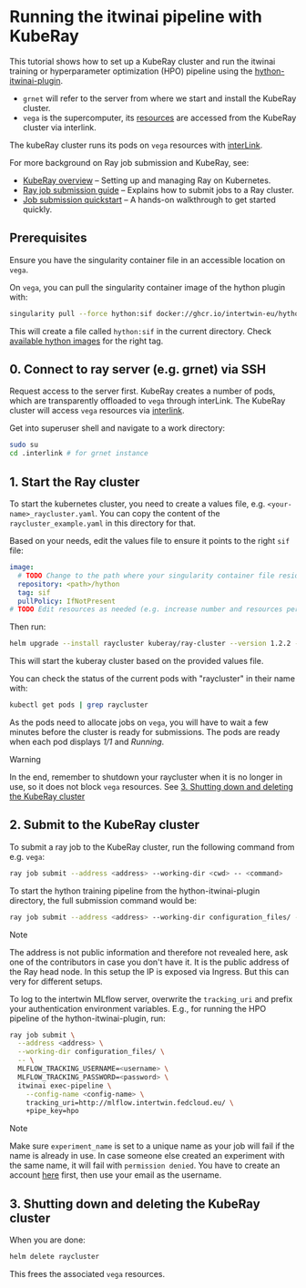 # Running the itwinai pipeline with KubeRay

This tutorial shows how to set up a KubeRay cluster and run the itwinai training or hyperparameter
optimization (HPO) pipeline using the [hython-itwinai-plugin](https://github.com/interTwin-eu/hython-itwinai-plugin).

- `grnet` will refer to the server from where we start and install the KubeRay cluster.
- `vega` is the supercomputer, its [resources](https://doc.vega.izum.si/general-spec/) are
  accessed from the KubeRay cluster via interlink.

The kubeRay cluster runs its pods on `vega` resources with [interLink](https://github.com/interTwin-eu/interLink).

For more background on Ray job submission and KubeRay, see:

- [KubeRay overview](https://docs.ray.io/en/latest/cluster/kubernetes/index.html) – Setting up and managing Ray on
  Kubernetes.
- [Ray job submission guide](https://docs.ray.io/en/latest/cluster/running-applications/job-submission/index.html) –
  Explains how to submit jobs to a Ray cluster.
- [Job submission quickstart](
    https://docs.ray.io/en/latest/cluster/running-applications/job-submission/quickstart.html
  ) – A hands-on walkthrough to get started quickly.

## Prerequisites

Ensure you have the singularity container file in an accessible location on `vega`.

On `vega`, you can pull the singularity container image of the hython plugin with:

```bash
singularity pull --force hython:sif docker://ghcr.io/intertwin-eu/hython-itwinai-plugin:<tag>
```

This will create a file called `hython:sif` in the current directory.
Check
[available hython images](https://github.com/interTwin-eu/hython-itwinai-plugin/pkgs/container/hython-itwinai-plugin)
for the right tag.

## 0. Connect to ray server (e.g. grnet) via SSH

Request access to the server first.
KubeRay creates a number of pods, which are transparently offloaded to `vega` through interLink.
The KubeRay cluster will access `vega` resources via [interlink](https://github.com/intertwin-eu/interlink).

Get into superuser shell and navigate to a work directory:

```bash
sudo su
cd .interlink # for grnet instance
```

## 1. Start the Ray cluster

To start the kubernetes cluster, you need to create a values file, e.g. `<your-name>_raycluster.yaml`.
You can copy the content of the `raycluster_example.yaml` in this directory for that.

Based on your needs, edit the values file to ensure it points to the right `sif` file:

```yaml
image:
  # TODO Change to the path where your singularity container file resides. (example is for file named hython:sif)
  repository: <path>/hython
  tag: sif
  pullPolicy: IfNotPresent
# TODO Edit resources as needed (e.g. increase number and resources per head/worker pod)
```

Then run:

```bash
helm upgrade --install raycluster kuberay/ray-cluster --version 1.2.2 --values <your-name>_raycluster.yaml
```

This will start the kuberay cluster based on the provided values file.

You can check the status of the current pods with "raycluster" in their name with:

```bash
kubectl get pods | grep raycluster
```

As the pods need to allocate jobs on `vega`, you will have to wait a few minutes before the cluster is ready for
submissions.
The pods are ready when each pod displays _1/1_ and _Running_.

> [!WARNING]
> In the end, remember to shutdown your raycluster when it is no longer in use, so it does not block `vega` resources.
> See [3. Shutting down and deleting the KubeRay cluster](3-shutting-down-and-deleting-the-kuberay-cluster)

## 2. Submit to the KubeRay cluster

To submit a ray job to the KubeRay cluster, run the following command from e.g. `vega`:

```bash
ray job submit --address <address> --working-dir <cwd> -- <command>
```

To start the hython training pipeline from the hython-itwinai-plugin directory, the full submission command would be:

```bash
ray job submit --address <address> --working-dir configuration_files/ -- itwinai exec-pipeline --config-name vega_training +pipe_key=training
```

> [!NOTE]
> The address is not public information and therefore not revealed here, ask one of the contributors in case you don't
> have it.
> It is the public address of the Ray head node. In this setup the IP is exposed via Ingress.
> But this can very for different setups.

To log to the intertwin MLflow server, overwrite the `tracking_uri` and prefix your authentication environment
variables.
E.g., for running the HPO pipeline of the hython-itwinai-plugin, run:

```bash
ray job submit \
  --address <address> \
  --working-dir configuration_files/ \
  -- \
  MLFLOW_TRACKING_USERNAME=<username> \
  MLFLOW_TRACKING_PASSWORD=<password> \
  itwinai exec-pipeline \
    --config-name <config-name> \
    tracking_uri=http://mlflow.intertwin.fedcloud.eu/ \
    +pipe_key=hpo
```

> [!NOTE]
> Make sure `experiment_name` is set to a unique name as your job will fail if the name is already in use.
> In case someone else created an experiment with the same name, it will fail with `permission denied`.
> You have to create an account [here](http://mlflow.intertwin.fedcloud.eu/) first,
> then use your email as the username.

## 3. Shutting down and deleting the KubeRay cluster

When you are done:

```bash
helm delete raycluster
```

This frees the associated `vega` resources.
